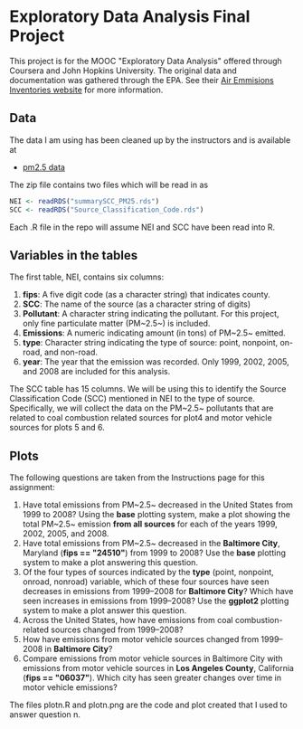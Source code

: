 # Exploratory Data Analysis Final Project

This project is for the MOOC "Exploratory Data Analysis" offered through Coursera and John Hopkins University.  The original data and documentation was gathered through the EPA.  See their [Air Emmisions Inventories website](https://www.epa.gov/air-emissions-inventories) for more information.

## Data

The data I am using has been cleaned up by the instructors and is available at 

* [pm2.5 data](https://d396qusza40orc.cloudfront.net/exdata%2Fdata%2FNEI_data.zip)

The zip file contains two files which will be read in as
```R
NEI <- readRDS("summarySCC_PM25.rds")
SCC <- readRDS("Source_Classification_Code.rds")
```

Each .R file in the repo will assume NEI and SCC have been read into R.  

## Variables in the tables

The first table, NEI, contains six columns:

1. **fips**: A five digit code (as a character string) that indicates county.
2. **SCC**: The name of the source (as a character string of digits)
3. **Pollutant**:  A character string indicating the pollutant.  For this project, only fine particulate matter (PM~2.5~) is included.
4. **Emissions**: A numeric indicating amount (in tons) of PM~2.5~ emitted.
5. **type**: Character string indicating the type of source: point, nonpoint, on-road, and non-road. 
6. **year**: The year that the emission was recorded.  Only 1999, 2002, 2005, and 2008 are included for this analysis.

The SCC table has 15 columns. We will be using this to identify the Source Classification Code (SCC) mentioned in NEI to the type of source.  Specifically, we will collect the data on the PM~2.5~ pollutants that are related to coal combustion related sources for plot4 and motor vehicle sources for plots 5 and 6.


## Plots

The following questions are taken from the Instructions page for this assignment:

1. Have total emissions from PM~2.5~ decreased in the United States from 1999 to 2008? Using the **base** plotting system, make a plot showing the total PM~2.5~ emission **from all sources** for each of the years 1999, 2002, 2005, and 2008.
2. Have total emissions from PM~2.5~ decreased in the **Baltimore City**, Maryland (**fips == "24510"**) from 1999 to 2008? Use the **base** plotting system to make a plot answering this question.
3. Of the four types of sources indicated by the **type** (point, nonpoint, onroad, nonroad) variable, which of these four sources have seen decreases in emissions from 1999–2008 for **Baltimore City**? Which have seen increases in emissions from 1999–2008? Use the **ggplot2** plotting system to make a plot answer this question.
4. Across the United States, how have emissions from coal combustion-related sources changed from 1999–2008?
5. How have emissions from motor vehicle sources changed from 1999–2008 in **Baltimore City**?
6. Compare emissions from motor vehicle sources in Baltimore City with emissions from motor vehicle sources in **Los Angeles County**, California (**fips == "06037"**). Which city has seen greater changes over time in motor vehicle emissions?


The files plotn.R and plotn.png are the code and plot created that I used to answer question n.